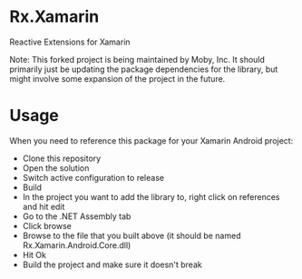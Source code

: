 # Rx.Xamarin

Reactive Extensions for Xamarin

Note: This forked project is being maintained by Moby, Inc. It should primarily just be updating the package dependencies for the library, but might involve some expansion of the project in the future. 

# Usage

When you need to reference this package for your Xamarin Android project:
- Clone this repository
- Open the solution
- Switch active configuration to release
- Build
- In the project you want to add the library to, right click on references and hit edit
- Go to the .NET Assembly tab
- Click browse
- Browse to the file that you built above (it should be named Rx.Xamarin.Android.Core.dll)
- Hit Ok
- Build the project and make sure it doesn't break